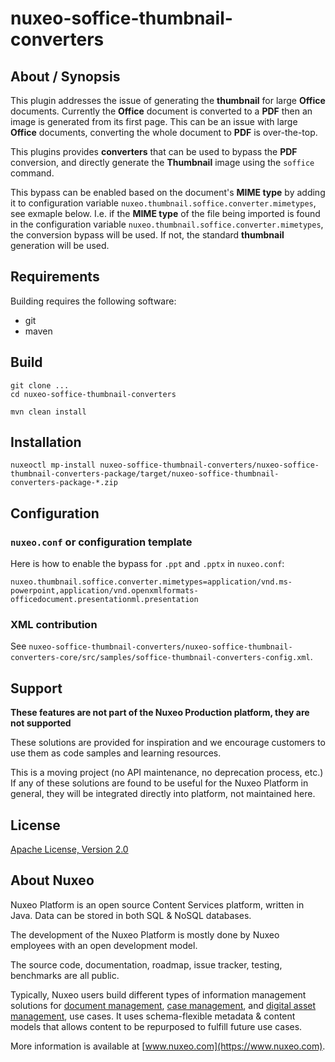 # nuxeo-soffice-thumbnail-converters

## About / Synopsis

This plugin addresses the issue of generating the **thumbnail** for large **Office** documents. Currently the **Office** document is converted to a **PDF** then an image is generated from its first page. This can be an issue with large **Office** documents, converting the whole document to **PDF** is over-the-top.

This plugins provides **converters** that can be used to bypass the **PDF** conversion, and directly generate the **Thumbnail** image using the `soffice` command.

This bypass can be enabled based on the document's **MIME type** by adding it to configuration variable `nuxeo.thumbnail.soffice.converter.mimetypes`, see exmaple below. I.e. if the **MIME type** of the file being imported is found in the configuration variable `nuxeo.thumbnail.soffice.converter.mimetypes`, the conversion bypass will be used. If not, the standard **thumbnail** generation will be used.

## Requirements

Building requires the following software:

* git
* maven

## Build

```
git clone ...
cd nuxeo-soffice-thumbnail-converters

mvn clean install
```

## Installation

```
nuxeoctl mp-install nuxeo-soffice-thumbnail-converters/nuxeo-soffice-thumbnail-converters-package/target/nuxeo-soffice-thumbnail-converters-package-*.zip
```

## Configuration

### `nuxeo.conf` or configuration template

Here is how to enable the bypass for `.ppt` and `.pptx` in `nuxeo.conf`:
```
nuxeo.thumbnail.soffice.converter.mimetypes=application/vnd.ms-powerpoint,application/vnd.openxmlformats-officedocument.presentationml.presentation
```

### **XML contribution**

See `nuxeo-soffice-thumbnail-converters/nuxeo-soffice-thumbnail-converters-core/src/samples/soffice-thumbnail-converters-config.xml`.

## Support

**These features are not part of the Nuxeo Production platform, they are not supported**

These solutions are provided for inspiration and we encourage customers to use them as code samples and learning resources.

This is a moving project (no API maintenance, no deprecation process, etc.) If any of these solutions are found to be useful for the Nuxeo Platform in general, they will be integrated directly into platform, not maintained here.


## License

[Apache License, Version 2.0](http://www.apache.org/licenses/LICENSE-2.0.html)

## About Nuxeo

Nuxeo Platform is an open source Content Services platform, written in Java. Data can be stored in both SQL & NoSQL databases.

The development of the Nuxeo Platform is mostly done by Nuxeo employees with an open development model.

The source code, documentation, roadmap, issue tracker, testing, benchmarks are all public.

Typically, Nuxeo users build different types of information management solutions for [document management](https://www.nuxeo.com/solutions/document-management/), [case management](https://www.nuxeo.com/solutions/case-management/), and [digital asset management](https://www.nuxeo.com/solutions/dam-digital-asset-management/), use cases. It uses schema-flexible metadata & content models that allows content to be repurposed to fulfill future use cases.

More information is available at [www.nuxeo.com](https://www.nuxeo.com).

